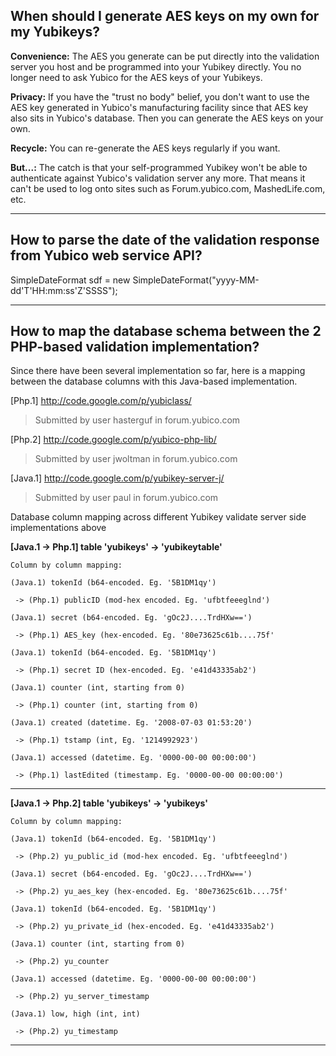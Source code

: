 ## When should I generate AES keys on my own for my Yubikeys? ##

**Convenience:** The AES you generate can be put directly into the validation server you host and be programmed into your Yubikey directly. You no longer need to ask Yubico for the AES keys of your Yubikeys.

**Privacy:** If you have the "trust no body" belief, you don't want to use the AES key generated in Yubico's manufacturing facility since that AES key also sits in Yubico's database. Then you can generate the AES keys on your own.

**Recycle:** You can re-generate the AES keys regularly if you want.

**But...:** The catch is that your self-programmed Yubikey won't be able to
authenticate against Yubico's validation server any more. That means it can't
be used to log onto sites such as Forum.yubico.com, MashedLife.com, etc.


---


## How to parse the date of the validation response from Yubico web service API? ##

SimpleDateFormat sdf = new SimpleDateFormat("yyyy-MM-dd'T'HH:mm:ss'Z'SSSS");


---


## How to map the database schema between the 2 PHP-based validation implementation? ##

Since there have been several implementation so far, here is a mapping between the database columns with this Java-based implementation.

[Php.1] http://code.google.com/p/yubiclass/

> Submitted by user hasterguf in forum.yubico.com

[Php.2] http://code.google.com/p/yubico-php-lib/

> Submitted by user jwoltman in forum.yubico.com

[Java.1] http://code.google.com/p/yubikey-server-j/

> Submitted by user paul in forum.yubico.com


Database column mapping across different Yubikey
validate server side implementations above


**[Java.1 -> Php.1] table 'yubikeys' -> 'yubikeytable'**
```
Column by column mapping:

(Java.1) tokenId (b64-encoded. Eg. '5B1DM1qy')

 -> (Php.1) publicID (mod-hex encoded. Eg. 'ufbtfeeeglnd')

(Java.1) secret (b64-encoded. Eg. 'gOc2J....TrdHXw==')

 -> (Php.1) AES_key (hex-encoded. Eg. '80e73625c61b....75f'

(Java.1) tokenId (b64-encoded. Eg. '5B1DM1qy')

 -> (Php.1) secret ID (hex-encoded. Eg. 'e41d43335ab2')

(Java.1) counter (int, starting from 0)

 -> (Php.1) counter (int, starting from 0)

(Java.1) created (datetime. Eg. '2008-07-03 01:53:20')
 
 -> (Php.1) tstamp (int, Eg. '1214992923')

(Java.1) accessed (datetime. Eg. '0000-00-00 00:00:00')
 
 -> (Php.1) lastEdited (timestamp. Eg. '0000-00-00 00:00:00')
```



---



**[Java.1 -> Php.2] table 'yubikeys' -> 'yubikeys'**

```
Column by column mapping:

(Java.1) tokenId (b64-encoded. Eg. '5B1DM1qy')

 -> (Php.2) yu_public_id (mod-hex encoded. Eg. 'ufbtfeeeglnd')

(Java.1) secret (b64-encoded. Eg. 'gOc2J....TrdHXw==')

 -> (Php.2) yu_aes_key (hex-encoded. Eg. '80e73625c61b....75f'

(Java.1) tokenId (b64-encoded. Eg. '5B1DM1qy')

 -> (Php.2) yu_private_id (hex-encoded. Eg. 'e41d43335ab2')

(Java.1) counter (int, starting from 0)

 -> (Php.2) yu_counter 

(Java.1) accessed (datetime. Eg. '0000-00-00 00:00:00')
 
 -> (Php.2) yu_server_timestamp

(Java.1) low, high (int, int)

 -> (Php.2) yu_timestamp
```


---
